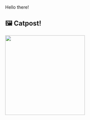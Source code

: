 Hello there!



## 🖼️ Catpost!

<sub>
    <img src="https://cdn2.thecatapi.com/images/9pi.jpg" height="256">
</sub>

